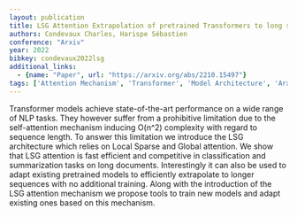 ```yaml
---
layout: publication
title: LSG Attention Extrapolation of pretrained Transformers to long sequences
authors: Condevaux Charles, Harispe Sébastien
conference: "Arxiv"
year: 2022
bibkey: condevaux2022lsg
additional_links:
  - {name: "Paper", url: "https://arxiv.org/abs/2210.15497"}
tags: ['Attention Mechanism', 'Transformer', 'Model Architecture', 'Arxiv']
---
```

Transformer models achieve state-of-the-art performance on a wide range of NLP tasks. They however suffer from a prohibitive limitation due to the self-attention mechanism inducing O(n^2) complexity with regard to sequence length. To answer this limitation we introduce the LSG architecture which relies on Local Sparse and Global attention. We show that LSG attention is fast efficient and competitive in classification and summarization tasks on long documents. Interestingly it can also be used to adapt existing pretrained models to efficiently extrapolate to longer sequences with no additional training. Along with the introduction of the LSG attention mechanism we propose tools to train new models and adapt existing ones based on this mechanism.
